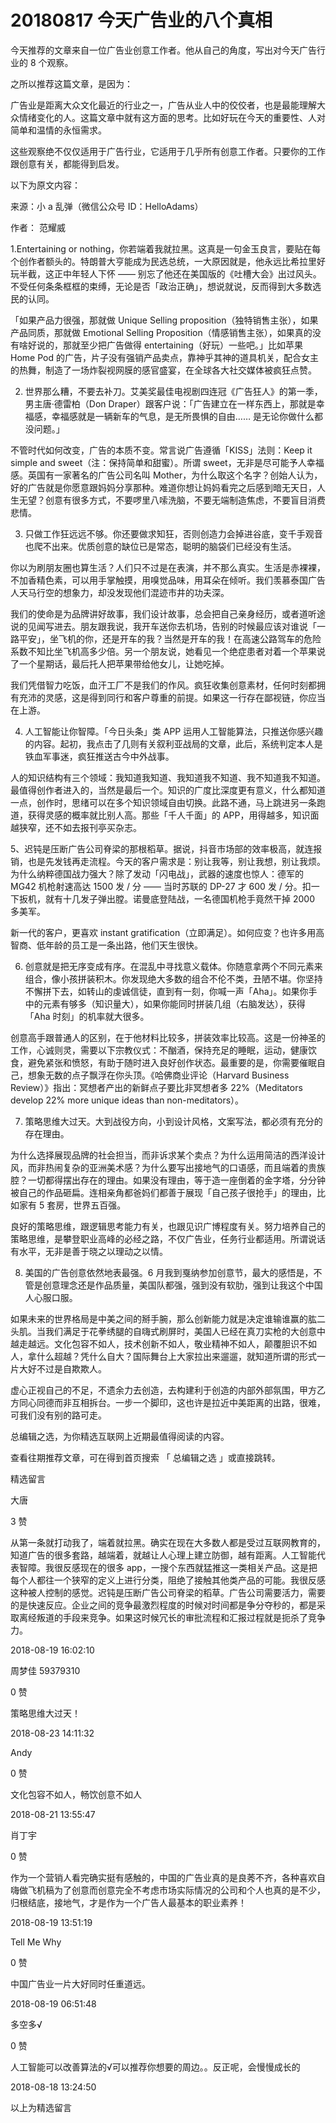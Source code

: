 # 20180817 今天广告业的八个真相

今天推荐的文章来自一位广告业创意工作者。他从自己的角度，写出对今天广告行业的 8 个观察。

之所以推荐这篇文章，是因为：

广告业是距离大众文化最近的行业之一，广告从业人中的佼佼者，也是最能理解大众情绪变化的人。这篇文章中就有这方面的思考。比如好玩在今天的重要性、人对简单和温情的永恒需求。

这些观察绝不仅仅适用于广告行业，它适用于几乎所有创意工作者。只要你的工作跟创意有关，都能得到启发。

以下为原文内容：

来源：小 a 乱弹（微信公众号 ID：HelloAdams）

作者： 范耀威

1.Entertaining or nothing，你若端着我就拉黑。这真是一句金玉良言，要贴在每个创作者额头的。特朗普大亨能成为民选总统，一大原因就是，他永远比希拉里好玩半截，这正中年轻人下怀 —— 别忘了他还在美国版的《吐槽大会》出过风头。不受任何条条框框的束缚，无论是否「政治正确」，想说就说，反而得到大多数选民的认同。

「如果产品力很强，那就做 Unique Selling proposition（独特销售主张），如果产品同质，那就做 Emotional Selling Proposition（情感销售主张），如果真的没有啥好说的，那就至少把广告做得 entertaining（好玩）一些吧。」比如苹果 Home Pod 的广告，片子没有强销产品卖点，靠神乎其神的道具机关，配合女主的热舞，制造了一场炸裂视网膜的感官盛宴，在全球各大社交媒体被疯狂点赞。

2. 世界那么糟，不要去补刀。艾美奖最佳电视剧四连冠《广告狂人》的第一季，男主唐·德雷柏（Don Draper）跟客户说：「广告建立在一样东西上，那就是幸福感，幸福感就是一辆新车的气息，是无所畏惧的自由…… 是无论你做什么都没问题。」

不管时代如何改变，广告的本质不变。常言说广告遵循「KISS」法则：Keep it simple and sweet（注：保持简单和甜蜜）。所谓 sweet，无非是尽可能予人幸福感。英国有一家著名的广告公司名叫 Mother，为什么取这个名字？创始人认为，好的广告就是你愿意跟妈妈分享那种。难道你想让妈妈看完之后感到暗无天日，人生无望？创意有很多方式，不要啰里八嗦洗脑，不要无端制造焦虑，不要盲目消费悲情。

3. 只做工作狂远远不够。你还要做求知狂，否则创造力会掉进谷底，变千手观音也爬不出来。优质创意的缺位已是常态，聪明的脑袋们已经没有生活。

你以为刷朋友圈也算生活？人们只不过是在表演，并不那么真实。生活是赤裸裸，不加香精色素，可以用手掌触摸，用嗅觉品味，用耳朵在倾听。我们羡慕泰国广告人天马行空的想象力，却没发现他们混迹市井的功夫深。

我们的使命是为品牌讲好故事，我们设计故事，总会把自己亲身经历，或者道听途说的见闻写进去。朋友跟我说，我开车送你去机场，告别的时候最应该对谁说「一路平安」，坐飞机的你，还是开车的我？当然是开车的我！在高速公路驾车的危险系数不知比坐飞机高多少倍。另一个朋友说，她看见一个绝症患者对着一个苹果说了一个星期话，最后托人把苹果带给他女儿，让她吃掉。

我们凭借智力吃饭，血汗工厂不是我们的作风。疯狂收集创意素材，任何时刻都拥有充沛的灵感，这是得到同行和客户尊重的前提。如果这一行存在鄙视链，你应当在上游。

4. 人工智能让你智障。「今日头条」类 APP 运用人工智能算法，只推送你感兴趣的内容。起初，我点击了几则有关叙利亚战局的文章，此后，系统判定本人是铁血军事迷，疯狂推送古今中外战事。

人的知识结构有三个领域：我知道我知道、我知道我不知道、我不知道我不知道。最值得创作者进入的，当然是最后一个。知识的广度比深度更有意义，什么都知道一点，创作时，思绪可以在多个知识领域自由切换。此路不通，马上跳进另一条跑道，获得灵感的概率就比别人高。那些「千人千面」的 APP，用得越多，知识面越狭窄，还不如去报刊亭买杂志。

5、迟钝是压断广告公司脊梁的那根稻草。据说，抖音市场部的效率极高，就连报销，也是先发钱再走流程。今天的客户需求是：别让我等，别让我想，别让我烦。为什么纳粹德国战力强大？除了发动「闪电战」，武器的速度也惊人：德军的 MG42 机枪射速高达 1500 发 / 分 —— 当时苏联的 DP-27 才 600 发 / 分。扣一下扳机，就有十几发子弹出膛。诺曼底登陆战，一名德国机枪手竟然干掉 2000 多美军。

新一代的客户，更喜欢 instant gratification（立即满足）。如何应变？也许多用高智商、低年龄的员工是一条出路，他们天生很快。

6. 创意就是把无序变成有序。在混乱中寻找意义载体。你随意拿两个不同元素来组合，像小孩拼装积木。你发现绝大多数的组合不伦不类，丑陋不堪。你坚持不懈拼下去，如转山的虔诚信徒，直到有一刻，你喊一声「Aha」。如果你手中的元素有够多（知识量大），如果你能同时拼装几组（右脑发达），获得「Aha 时刻」的机率就大很多。

创意高手跟普通人的区别，在于他材料比较多，拼装效率比较高。这是一份神圣的工作，心诚则灵，需要以下宗教仪式：不酗酒，保持充足的睡眠，运动，健康饮食，避免紧张和愤怒，有助于随时进入良好创作状态。最重要的是，你需要催眠自己，想象无数的点子飘浮在你头顶。《哈佛商业评论（Harvard Business Review）》指出：冥想者产出的新鲜点子要比非冥想者多 22%（Meditators develop 22% more unique ideas than non-meditators）。

7. 策略思维大过天。大到战役方向，小到设计风格，文案写法，都必须有充分的存在理由。

为什么选择展现品牌的社会担当，而非诉求某个卖点？为什么运用简洁的西洋设计风，而非热闹复杂的亚洲美术感？为什么要写出接地气的口语感，而且端着的贵族腔？一切都得摆出存在的理由。如果没有理由，等于造一座倒着的金字塔，分分钟被自己的作品砸扁。连相亲角都爸妈们都善于展现「自己孩子很抢手」的理由，比如家有 5 套房，世界五百强。

良好的策略思维，跟逻辑思考能力有关，也跟见识广博程度有关。努力培养自己的策略思维，是攀登职业高峰的必经之路，不仅广告业，任务行业都适用。所谓说话有水平，无非是善于晓之以理动之以情。

8. 美国的广告创意依然地表最强。6 月我到戛纳参加创意节，最大的感悟是，不管是创意理念还是作品质量，美国队都强，强到没有软肋，强到让我这个中国人心服口服。

如果未来的世界格局是中美之间的掰手腕，那么创新能力就是决定谁输谁赢的肱二头肌。当我们满足于花拳绣腿的自嗨式刷屏时，美国人已经在真刀实枪的大创意中越走越远。文化包容不如人，技术创新不如人，敬业精神不如人，颠覆胆识不如人，拿什么超越？凭什么自大？国际舞台上大家拉出来遛遛，就知道所谓的形式一片大好不过是自欺欺人。

虚心正视自己的不足，不遗余力去创造，去构建利于创造的内部外部氛围，甲方乙方同心同德而非互相拆台。一步一个脚印，这也许是拉近中美距离的出路，很难，可我们没有别的路可走。

总编辑之选，为你精选互联网上近期最值得阅读的内容。

查看往期推荐文章，可在得到首页搜索 「 总编辑之选 」或直接跳转。

精选留言

大唐

3 赞

从第一条就打动我了，端着就拉黑。确实在现在大多数人都是受过互联网教育的，知道广告的很多套路，越端着，就越让人心理上建立防御，越有距离。人工智能代表智障。我很反感现在的很多 app，一搜个东西就猛推这一类相关产品。这是把每个人都往一个狭窄的定义上进行分类，阻绝了接触其他类产品的可能。我很反感这种被人控制的感觉。迟钝是压断广告公司脊梁的稻草。广告公司需要活力，需要的是快速反应。企业之间的竞争最激烈程度的时候对时间都是争分夺秒的，都是采取离经叛道的手段来竞争。如果这时候冗长的审批流程和汇报过程就是扼杀了竞争力。

2018-08-19 16:02:10


周梦佳 59379310

0 赞

策略思维大过天！

2018-08-23 14:11:32


Andy


0 赞

文化包容不如人，畅饮创意不如人

2018-08-21 13:55:47


肖丁宇

0 赞

作为一个营销人看完确实挺有感触的，中国的广告业真的是良莠不齐，各种喜欢自嗨做飞机稿为了创意而创意完全不考虑市场实际情况的公司和个人也真的是不少，归根结底，接地气，才是作为一个广告人最基本的职业素养！

2018-08-19 13:51:19


Tell Me Why


0 赞

中国广告业一片大好同时任重道远。

2018-08-19 06:51:48


多空多√

0 赞

人工智能可以改善算法的√可以推荐你想要的周边。。反正呢，会慢慢成长的

2018-08-18 13:24:50


以上为精选留言

